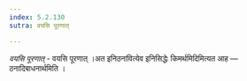 ```yaml
---
index: 5.2.130
sutra: वयसि पूरणात्

---
```

_वयसि पूरणात्_ - वयसि पूरणात् ।अत इनिठना॑वित्येव इनिसिद्धेः किमर्थमिदिमित्यत आह — ठनादिबाधनार्थमिति ।